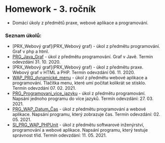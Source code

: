 # Homework - 3. ročník

- Domácí úkoly z předmětů praxe, webové aplikace a programování.

### Seznam úkolů:

- [PRX_Webový graf](PRX_Webový graf) - úkol z předmětu programování. Graf v php a html.
- [PRG_Java_Graf](PRG_Java_Graf) - úkol z předmětu programování. Graf v Javě. Termín odevzdání 31. 10. 2020.
- [PRX_Webový graf](PRX_Webový graf) - úkol z předmětu praxe. Webový graf v HTML a PHP. Termín odevzdání 06. 11. 2020.
- [WAP_PRG_dynamické_menu](WAP_PRG_dynamické_menu) - úkol z předmětu webové aplikace a programování. Tlačítka menu, které umí počítat kolikrát se stisklo. Termín odevzdání 07. 02. 2021.
- [PRG_Programovani_vice_jazyku](PRG_Programovani_vice_jazyku) - úkol z předmětu programování. Napsání jednoho programu do více jazyků. Termín odevzdání: 27. 03. 2021.
- [PRG_WAP_Datum_Čas](Datum_Čas) - úkol z předmětu programování a webové aplikace. Napsání programu, který zobrazuje čas. Termín odevzdání: 02. 05. 2021.
- [SI_PRG_WAP_PHPUnit](PHPUnit) - úkol z předmětu softwarové inženýrství, programování a webové aplikace. Napsání programu, který testuje správnost tříd. Termín odevzdání: 11. 05. 2021.
